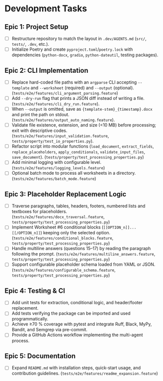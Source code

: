 # Development Tasks

## Epic 1: Project Setup
- [ ] Restructure repository to match the layout in `.dev/AGENTS.md` (`src/`, `tests/`, `.dev`, etc.).
- [ ] Initialize Poetry and create `pyproject.toml`/`poetry.lock` with dependencies (`python-docx`, `gradio`, `python-dateutil`, testing packages).

## Epic 2: CLI Implementation
- [ ] Replace hard-coded file paths with an `argparse` CLI accepting `--template` and `--worksheet` (required) and `--output` (optional). (`tests/e2e/features/cli_argument_parsing.feature`)
- [ ] Add `--dry-run` flag that prints a JSON diff instead of writing a file. (`tests/e2e/features/cli_dry_run.feature`).
- [ ] When `--output` is omitted, save as `{template-stem}_{timestamp}.docx` and print the path on stdout. (`tests/e2e/features/output_auto_naming.feature`).
- [ ] Validate file existence, extension, and size (<10 MB) before processing; exit with descriptive codes. (`tests/e2e/features/input_validation.feature`, `tests/property/test_io_properties.py`).
- [ ] Refactor script into modular functions (`load_document`, `extract_fields`, `replace_placeholders`, `apply_conditionals`, `validate_input_files`, `save_document`). (`tests/property/test_processing_properties.py`)
- [ ] Add minimal logging with configurable level. (`tests/e2e/features/logging_levels.feature`)
- [ ] Optional batch mode to process all worksheets in a directory. (`tests/e2e/features/batch_mode.feature`)

## Epic 3: Placeholder Replacement Logic
- [ ] Traverse paragraphs, tables, headers, footers, numbered lists and textboxes for placeholders. (`tests/e2e/features/docx_traversal.feature`, `tests/property/test_processing_properties.py`)
- [ ] Implement Worksheet #6 conditional blocks (`[[OPTION_n]]...[[/OPTION_n]]`) keeping only the selected option. (`tests/e2e/features/conditional_blocks.feature`, `tests/property/test_processing_properties.py`)
- [ ] Handle multiline answers (questions 15–17) by reading the paragraph following the prompt. (`tests/e2e/features/multiline_answers.feature`, `tests/property/test_processing_properties.py`)
- [ ] Support configurable placeholder schema loaded from YAML or JSON. (`tests/e2e/features/configurable_schema.feature`, `tests/property/test_processing_properties.py`)

## Epic 4: Testing & CI
- [ ] Add unit tests for extraction, conditional logic, and header/footer replacement.
- [ ] Add tests verifying the package can be imported and used programmatically.
- [ ] Achieve ≥70 % coverage with pytest and integrate Ruff, Black, MyPy, Bandit, and Semgrep via pre-commit.
- [ ] Provide a GitHub Actions workflow implementing the multi-agent process.

## Epic 5: Documentation
- [ ] Expand `README.md` with installation steps, quick-start usage, and contribution guidelines. (`tests/e2e/features/readme_expansion.feature`)

